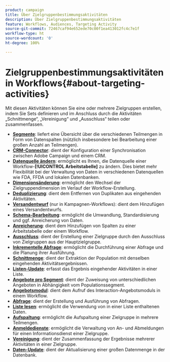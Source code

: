 ```yaml
---
product: campaign
title: Über Zielgruppenbestimmungsaktivitäten
description: Über Zielgruppenbestimmungsaktivitäten
feature: Workflows, Audiences, Targeting Activity
source-git-commit: 72467caf94e652ede70c00f1ea413012fc4c7e1f
workflow-type: ht
source-wordcount: '0'
ht-degree: 100%

---
```


# Zielgruppenbestimmungsaktivitäten in Workflows{#about-targeting-activities}

Mit diesen Aktivitäten können Sie eine oder mehrere Zielgruppen erstellen, indem Sie Sets definieren und im Anschluss durch die Aktivitäten „Schnittmenge“, „Vereinigung“ und „Ausschluss“ teilen oder zusammenfassen.

* **[Segmente](cells.md)**: liefert eine Übersicht über die verschiedenen Teilmengen in Form von Datenspalten (nützlich insbesondere bei Bearbeitung einer großen Anzahl an Teilmengen).
* **[CRM-Connector](crm-connector.md)**: dient der Konfiguration einer Synchronisation zwischen Adobe Campaign und einem CRM.
* **[Datenquelle ändern](change-data-source.md)**: ermöglicht es Ihnen, die Datenquelle einer Workflow-**[!UICONTROL Arbeitstabelle]** zu ändern. Dies bietet mehr Flexibilität bei der Verwaltung von Daten in verschiedenen Datenquellen wie FDA, FFDA und lokalen Datenbanken.
* **[Dimensionsänderung](change-dimension.md)**: ermöglicht den Wechsel der Zielgruppendimension im Verlauf der Workflow-Erstellung.
* **[Deduplizierung](deduplication.md)**: dient dem Entfernen von Duplikaten aus eingehenden Aktivitäten.
* **[Versandentwurf](delivery-outline.md)** (nur in Kampagnen-Workflows): dient dem Hinzufügen eines Versandentwurfs.
* **[Schema-Bearbeitung](edit-schema.md)**: ermöglicht die Umwandlung, Standardisierung und ggf. Anreicherung von Daten.
* **[Anreicherung](enrichment.md)**: dient dem Hinzufügen von Spalten zu einer Arbeitstabelle oder einem Workflow.
* **[Ausschluss](exclusion.md)**: dient der Erstellung einer Zielgruppe durch den Ausschluss von Zielgruppen aus der Hauptzielgruppe.
* **[Inkrementelle Abfrage](incremental-query.md)**: ermöglicht die Durchführung einer Abfrage und die Planung ihrer Ausführung.
* **[Schnittmenge](intersection.md)**: dient der Extraktion der Population mit denselben eingehenden Aktivitätsergebnissen.
* **[Listen-Update](list-update.md)**: erfasst das Ergebnis eingehender Aktivitäten in einer Liste.
* **[Angebote pro Segment](offers-by-cell.md)**: dient der Zuweisung von unterschiedlichen Angeboten in Abhängigkeit vom Populationssegment.
* **[Angebotsmodul](offer-engine.md)**: dient dem Aufruf des Interaction-Angebotsmoduls in einem Workflow.
* **[Abfrage](query.md)**: dient der Erstellung und Ausführung von Abfragen.
* **[Liste lesen](read-list.md)**: ermöglicht die Verwendung von in einer Liste enthaltenen Daten.
* **[Aufspaltung](split.md)**: ermöglicht die Aufspaltung einer Zielgruppe in mehrere Teilmengen.
* **[Anmeldedienste](subscription-services.md)**: ermöglicht die Verwaltung von An- und Abmeldungen für einen Informationsdienst einer Zielgruppe.
* **[Vereinigung](union.md)**: dient der Zusammenfassung der Ergebnisse mehrerer Aktivitäten in einer Zielgruppe.
* **[Daten-Update](update-data.md)**: dient der Aktualisierung einer großen Datenmenge in der Datenbank.

